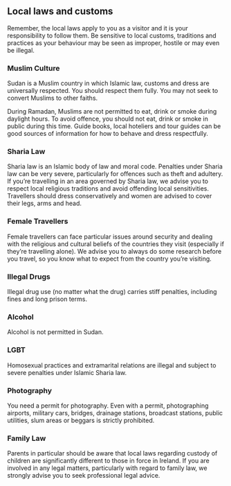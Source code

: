 ## Local laws and customs

Remember, the local laws apply to you as a visitor and it is your responsibility to follow them. Be sensitive to local customs, traditions and practices as your behaviour may be seen as improper, hostile or may even be illegal.

### **Muslim Culture**

Sudan is a Muslim country in which Islamic law, customs and dress are universally respected. You should respect them fully. You may not seek to convert Muslims to other faiths.

During Ramadan, Muslims are not permitted to eat, drink or smoke during daylight hours. To avoid offence, you should not eat, drink or smoke in public during this time. Guide books, local hoteliers and tour guides can be good sources of information for how to behave and dress respectfully.

### **Sharia Law**

Sharia law is an Islamic body of law and moral code. Penalties under Sharia law can be very severe, particularly for offences such as theft and adultery. If you’re travelling in an area governed by Sharia law, we advise you to respect local religious traditions and avoid offending local sensitivities. Travellers should dress conservatively and women are advised to cover their legs, arms and head.

### **Female Travellers**

Female travellers can face particular issues around security and dealing with the religious and cultural beliefs of the countries they visit (especially if they’re travelling alone). We advise you to always do some research before you travel, so you know what to expect from the country you’re visiting.

### **Illegal Drugs**

Illegal drug use (no matter what the drug) carries stiff penalties, including fines and long prison terms.

### **Alcohol**

Alcohol is not permitted in Sudan.

### **LGBT**

Homosexual practices and extramarital relations are illegal and subject to severe penalties under Islamic Sharia law.

### **Photography**

You need a permit for photography. Even with a permit, photographing airports, military cars, bridges, drainage stations, broadcast stations, public utilities, slum areas or beggars is strictly prohibited.

### **Family Law**

Parents in particular should be aware that local laws regarding custody of children are significantly different to those in force in Ireland. If you are involved in any legal matters, particularly with regard to family law, we strongly advise you to seek professional legal advice.